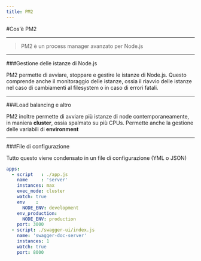 ```yaml
---
title: PM2
---
```


#Cos'è PM2

---

> PM2 è un process manager avanzato per Node.js


---

###Gestione delle istanze di Node.js



<div class="row justify-content-center">
<div class="col-6  align-self-center">

PM2 permette di avviare, stoppare e gestire le istanze di Node.js. Questo comprende anche il monitoraggio delle istanze, 
ossia il riavvio delle istanze nel caso di cambiamenti al filesystem o in caso di errori fatali.

</div>
</div>

---

###Load balancing e altro



<div class="row justify-content-center">
<div class="col-6  align-self-center">

PM2 inoltre permette di avviare più istanze di node contemporaneamente,  in maniera **cluster**, ossia spalmato su più CPUs.
Permette anche la gestione delle variabili di **environment**

</div>
</div>

---

###File di configurazione


<div class="row">
<div class="col-6  align-self-center">

Tutto questo viene condensato in un file di configurazione (YML o JSON)

</div>

<div class="col-6  align-self-center">

```yaml
apps:
  - script   : ./app.js
    name     : 'server'
    instances: max
    exec_mode: cluster
    watch: true
    env    :
      NODE_ENV: development
    env_production:
      NODE_ENV: production
    port: 3000
  - script: ./swagger-ui/index.js
    name: 'swagger-doc-server'
    instances: 1
    watch: true
    port: 8000
```

</div>
</div>
